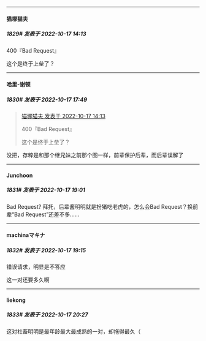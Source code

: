 

*****

####  猫塚猫夫  
##### 1829#       发表于 2022-10-17 14:13

400『Bad Request』

这个是终于上垒了？



*****

####  哈里-谢顿  
##### 1830#       发表于 2022-10-17 17:49

<blockquote><a href="httphttps://bbs.saraba1st.com/2b/forum.php?mod=redirect&amp;goto=findpost&amp;pid=57954904&amp;ptid=1957309" target="_blank">猫塚猫夫 发表于 2022-10-17 14:13</a>

400『Bad Request』

这个是终于上垒了？</blockquote>
没把，存粹是和那个继兄妹之前那个图一样，前辈保护后辈，而后辈误解了



*****

####  Junchoon  
##### 1831#       发表于 2022-10-17 19:01

Bad Request? 拜托，后辈酱明明就是扮猪吃老虎的，怎么会Bad Request？换前辈“Bad Request”还差不多......

*****

####  machinaマキナ  
##### 1832#       发表于 2022-10-17 19:15

错误请求，明显是不答应

这一对还要多久啊



*****

####  liekong  
##### 1833#       发表于 2022-10-17 20:27

这对社畜明明是最年龄最大最成熟的一对，却拖得最久（


